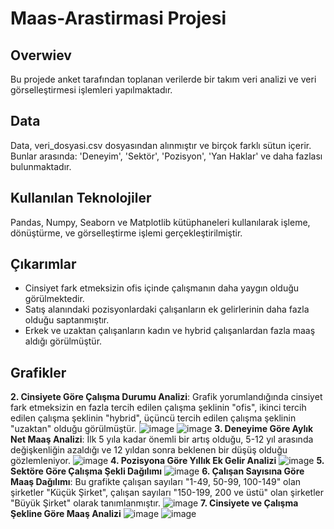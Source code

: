 # Maas-Arastirmasi Projesi
## Overwiev
Bu projede anket tarafından toplanan verilerde bir takım veri analizi ve veri görselleştirmesi işlemleri yapılmaktadır.
## Data
Data, veri_dosyasi.csv dosyasından alınmıştır ve birçok farklı sütun içerir. Bunlar arasında: 'Deneyim', 'Sektör', 'Pozisyon', 'Yan Haklar' ve daha fazlası bulunmaktadır.
## Kullanılan Teknolojiler
Pandas, Numpy, Seaborn ve Matplotlib kütüphaneleri kullanılarak işleme, dönüştürme, ve görselleştirme işlemi gerçekleştirilmiştir.
## Çıkarımlar
- Cinsiyet fark etmeksizin ofis içinde çalışmanın daha yaygın olduğu görülmektedir.
- Satış alanındaki pozisyonlardaki çalışanların ek gelirlerinin daha fazla olduğu saptanmıştır.
- Erkek ve uzaktan çalışanların kadın ve hybrid çalışanlardan fazla maaş aldığı görülmüştür.
## Grafikler
**2. Cinsiyete Göre Çalışma Durumu Analizi**: Grafik yorumlandığında cinsiyet fark etmeksizin en fazla tercih edilen çalışma şeklinin "ofis", ikinci tercih edilen çalışma şeklinin "hybrid", üçüncü tercih edilen çalışma şeklinin "uzaktan" olduğu görülmüştür.
![image](https://github.com/elemgy1/Maas-Arastirmasi/blob/main/Proje/graphs/2%20Erkek%20.png)
![image](https://github.com/elemgy1/Maas-Arastirmasi/blob/main/Proje/graphs/2%20Kadın%20.png)
 **3. Deneyime Göre Aylık Net Maaş Analizi**: İlk 5 yıla kadar önemli bir artış olduğu, 5-12 yıl arasında değişkenliğin azaldığı ve 12 yıldan sonra beklenen bir düşüş olduğu gözlemleniyor.
![image](https://github.com/elemgy1/Maas-Arastirmasi/blob/main/Proje/graphs/3.png)
**4. Pozisyona Göre Yıllık Ek Gelir Analizi**
![image](https://github.com/elemgy1/Maas-Arastirmasi/blob/main/Proje/graphs/4.png)
**5. Sektöre Göre Çalışma Şekli Dağılımı**
![image](https://github.com/elemgy1/Maas-Arastirmasi/blob/main/Proje/graphs/5.png)
**6. Çalışan Sayısına Göre Maaş Dağılımı**: Bu grafikte çalışan sayıları "1-49, 50-99, 100-149" olan şirketler "Küçük Şirket", çalışan sayıları "150-199, 200 ve üstü" olan şirketler "Büyük Şirket" olarak tanımlanmıştır.
![image](https://github.com/elemgy1/Maas-Arastirmasi/blob/main/Proje/graphs/6.png)
 **7. Cinsiyete ve Çalışma Şekline Göre Maaş Analizi**
![image](https://github.com/elemgy1/Maas-Arastirmasi/blob/main/Proje/graphs/7%20Erkek%20.png)
![image](https://github.com/elemgy1/Maas-Arastirmasi/blob/main/Proje/graphs/7%20Kadın%20.png)
